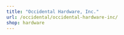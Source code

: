 ```yaml
---
title: "Occidental Hardware, Inc."
url: /occidental/occidental-hardware-inc/
shop: hardware
---
```

